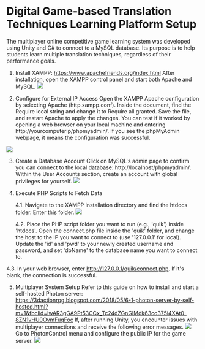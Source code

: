 # Digital Game-based Translation Techniques Learning Platform Setup 

The multiplayer online competitive game learning system was developed using Unity and C# to connect to a MySQL database. Its purpose is to help students learn multiple translation techniques, regardless of their performance goals.

1. Install XAMPP: https://www.apachefriends.org/index.html 
After installation, open the XAMPP control panel and start both Apache and MySQL.
![](https://i.imgur.com/8NNKm93.png)

2. Configure for External IP Access
Open the XAMPP Apache configuration by selecting Apache (http.xampp.conf). Inside the document, find the Require local string and change it to Require all granted. Save the file, and restart Apache to apply the changes. You can test if it worked by opening a web browser on your local machine and entering http://yourcomputerip/phpmyadmin/. If you see the phpMyAdmin webpage, it means the configuration was successful.

![](https://i.imgur.com/o4GWsfT.png)

3. Create a Database Account
Click on MySQL's admin page to confirm you can connect to the local database: http://localhost/phpmyadmin/. Within the User Accounts section, create an account with global privileges for yourself.
![](https://i.imgur.com/lKbKG1L.png)

4. Execute PHP Scripts to Fetch Data

   4.1. Navigate to the XAMPP installation directory and find the htdocs folder. Enter this folder.
  ![](https://i.imgur.com/rQU34Xe.png)

   4.2. Place the PHP script folder you want to run (e.g., 'quik') inside 'htdocs'. Open the connect.php file inside the 'quik' folder, and change the host to the IP you want to connect to (use '127.0.0.1' for local). Update the 'id' and 'pwd' to your newly created username and password, and set 'dbName' to the database name you want to connect to.
  <!-- ![](https://i.imgur.com/0uE65MM.png) -->
   
   4.3.  In your web browser, enter http://127.0.0.1/quik/connect.php. If it's blank, the connection is successful.

5. Multiplayer System Setup
Refer to this guide on how to install and start a self-hosted Photon server: 
https://3dactionrpg.blogspot.com/2018/05/6-1-photon-server-by-self-hosted.html?m=1&fbclid=IwAR3gGA9Pt53CCx_Tc24dZGnGIMdk63co375i4XAt0-8ZN1vHU0OvmFuqFoc
If, after running Unity, you encounter issues with multiplayer connections and receive the following error messages.
![](https://i.imgur.com/kdk3nkr.jpg)
Go to PhotonControl menu and configure the public IP for the game server.
![](https://i.imgur.com/bIjRogi.png)

